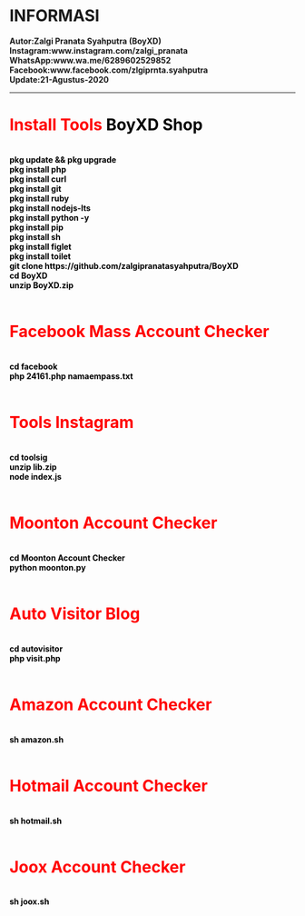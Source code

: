 <h1>INFORMASI</h1>
<b>
  Autor:Zalgi Pranata Syahputra (BoyXD)<br>
  Instagram:www.instagram.com/zalgi_pranata<br>
  WhatsApp:www.wa.me/6289602529852<br>
  Facebook:www.facebook.com/zlgiprnta.syahputra<br>
  Update:21-Agustus-2020
  </b><br><hr>
<h1 style="color:red;">Install Tools <font color="black">BoyXD Shop</h1><br>
  <b>
  pkg update && pkg upgrade<br>
  pkg install php<br>
  pkg install curl<br>
  pkg install git<br>
  pkg install ruby<br>
  pkg install nodejs-lts<br>
  pkg install python -y<br>
  pkg install pip<br>
  pkg install sh<br>
  pkg install figlet<br>
  pkg install toilet<br>
  git clone https://github.com/zalgipranatasyahputra/BoyXD<br>
  cd BoyXD<br>
  unzip BoyXD.zip
  </b>
<br><br>
  <h1 style="color:red;">Facebook Mass Account Checker</h1><br>
  <b>
    cd facebook<br>
    php 24161.php namaempass.txt
  </b>
  <br><br>
  <h1 style="color:red;">Tools Instagram</h1><br>
  <b>
    cd toolsig<br>
    unzip lib.zip<br>
    node index.js
  </b>
  <br><br>
  <h1 style="color:red;">Moonton Account Checker</h1><br>
  <b>
    cd Moonton Account Checker<br>
    python moonton.py
  </b>
  <br><br>
  <h1 style="color:red;">Auto Visitor Blog</h1><br>
  <b>
    cd autovisitor<br>
    php visit.php
  </b>
  <br><br>
  <h1 style="color:red;">Amazon Account Checker</h1><br>
  <b>
  sh amazon.sh
  </b>
  <br><br>
  <h1 style="color:red;">Hotmail Account Checker</h1><br>
  <b>
    sh hotmail.sh
  </b>
  <br><br>
  <h1 style="color:red;">Joox Account Checker</h1><br>
  <b>
    sh joox.sh
  </b>
